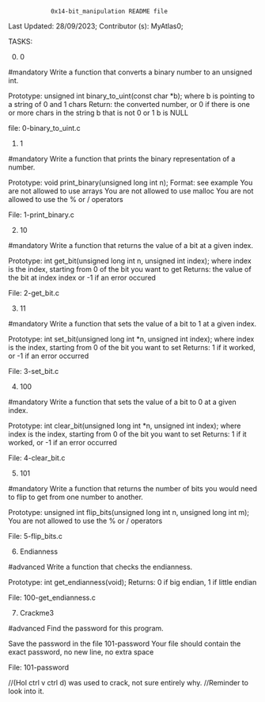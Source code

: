 				0x14-bit_manipulation README file


Last Updated: 28/09/2023;
Contributor (s): MyAtlas0;



TASKS:


0. 0

#mandatory
Write a function that converts a binary number to an unsigned int.

Prototype: unsigned int binary_to_uint(const char *b);
where b is pointing to a string of 0 and 1 chars
Return: the converted number, or 0 if
there is one or more chars in the string b that is not 0 or 1
b is NULL

file: 0-binary_to_uint.c



1. 1

#mandatory
Write a function that prints the binary representation of a number.

Prototype: void print_binary(unsigned long int n);
Format: see example
You are not allowed to use arrays
You are not allowed to use malloc
You are not allowed to use the % or / operators

File: 1-print_binary.c



2. 10

#mandatory
Write a function that returns the value of a bit at a given index.

Prototype: int get_bit(unsigned long int n, unsigned int index);
where index is the index, starting from 0 of the bit you want to get
Returns: the value of the bit at index index or -1 if an error occured

File: 2-get_bit.c



3. 11

#mandatory
Write a function that sets the value of a bit to 1 at a given index.

Prototype: int set_bit(unsigned long int *n, unsigned int index);
where index is the index, starting from 0 of the bit you want to set
Returns: 1 if it worked, or -1 if an error occurred

File: 3-set_bit.c



4. 100

#mandatory
Write a function that sets the value of a bit to 0 at a given index.

Prototype: int clear_bit(unsigned long int *n, unsigned int index);
where index is the index, starting from 0 of the bit you want to set
Returns: 1 if it worked, or -1 if an error occurred

File: 4-clear_bit.c


5. 101

#mandatory
Write a function that returns the number of bits you would need to flip to get from one number to another.

Prototype: unsigned int flip_bits(unsigned long int n, unsigned long int m);
You are not allowed to use the % or / operators

File: 5-flip_bits.c



6. Endianness

#advanced
Write a function that checks the endianness.

Prototype: int get_endianness(void);
Returns: 0 if big endian, 1 if little endian

File: 100-get_endianness.c



7. Crackme3

#advanced
Find the password for this program.

Save the password in the file 101-password
Your file should contain the exact password, no new line, no extra space

File: 101-password

//(Hol ctrl v ctrl d) was used to crack, not sure entirely why.
//Reminder to look into it.
